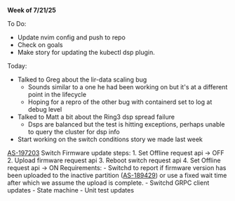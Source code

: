 **Week of 7/21/25**

To Do:
- Update nvim config and push to repo
- Check on goals
- Make story for updating the kubectl dsp plugin.

Today:
- Talked to Greg about the lir-data scaling bug
	- Sounds similar to a one he had been working on but it's at a different point in the lifecycle
	- Hoping for a repro of the other bug with containerd set to log at debug level
- Talked to Matt a bit about the Ring3 dsp spread failure
	- Dsps are balanced but the test is hitting exceptions, perhaps unable to query the cluster for dsp info
- Start working on the switch conditions story we made last week

[AS-197203](https://jira.storage.hpecorp.net/browse/AS-197203)
	Switch Firmware update steps:
		1. Set Offline request api -> OFF
		2. Upload firmware request api
		3. Reboot switch request api
		4. Set Offline request api -> ON
	Requirements:
	- Switchd to report if firmware version has been uploaded to the inactive partition ([AS-189429](https://jira.storage.hpecorp.net/browse/AS-189429 "Provide FW version for the secondary partition in ListSwitches/\"show switch\"")) or use a fixed wait time after which we assume the upload is complete.
	- Switchd GRPC client updates
	- State machine
	- Unit test updates
